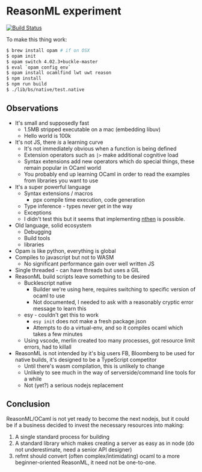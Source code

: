 # ReasonML experiment

[![Build Status](https://travis-ci.org/cjdelisle/reasonml-experiment.svg?branch=master)](https://travis-ci.org/cjdelisle/reasonml-experiment)

To make this thing work:

```bash
$ brew install opam # if on OSX
$ opam init
$ opam switch 4.02.3+buckle-master
$ eval `opam config env`
$ opam install ocamlfind lwt uwt reason
$ npm install
$ npm run build
$ ./lib/bs/native/test.native
```

## Observations

* It's small and supposedly fast
  * 1.5MB stripped executable on a mac (embedding libuv)
  * Hello world is 100k
* It's not JS, there *is* a learning curve
  * It's not immediately obvious when a function is being defined
  * Extension operators such as `|>` make additional cognitive load
  * Syntax extensions add new operators which do special things, these remain popular in OCaml world
  * You probably end up learning OCaml in order to read the examples from libraries you want to use
* It's a super powerful language
  * Syntax extensions / macros
    * ppx compile time execution, code generation
  * Type inference - types never get in the way
  * Exceptions
  * I didn't test this but it seems that implementing [nthen](https://github.com/cjdelisle/nthen)
  is possible.
* Old language, solid ecosystem
  * Debugging
  * Build tools
  * libraries
* Opam is like python, everything is global
* Compiles to javascript but not to WASM
  * No significant performance gain over well written JS
* Single threaded - can have threads but uses a GIL
* ReasonML build scripts leave something to be desired
  * Bucklescript native
    * Builder we're using here, requires switching to specific version of ocaml to use
    * Not documented, I needed to ask with a reasonably cryptic error message to learn this
  * esy - couldn't get this to work
    * `esy init` does not make a fresh package.json
    * Attempts to do a virtual-env, and so it compiles ocaml which takes a few minutes
  * Using vscode, merlin created too many processes, got resource limit errors, had to killall
* ReasonML is not intended by it's big users FB, Bloomberg to be used for native builds, it's
designed to be a TypeScript competitor
  * Until there's wasm compilation, this is unlikely to change
  * Unlikely to see much in the way of serverside/command line tools for a while
  * Not (yet?) a serious nodejs replacement

## Conclusion

ReasonML/OCaml is not yet ready to become the next nodejs, but it could be if a business
decided to invest the necessary resources into making:
1. A single standard process for building
2. A standard library which makes creating a server as easy as in node (do not underestimate,
need a senior API designer)
3. refmt should convert (often complex/intimidating) ocaml to a more beginner-oriented ReasonML,
it need not be one-to-one.